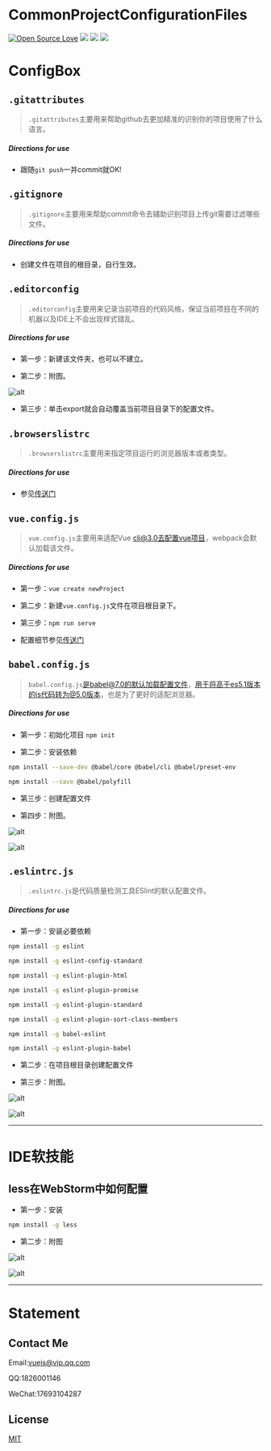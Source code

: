 # CommonProjectConfigurationFiles

[![Open Source Love](https://badges.frapsoft.com/os/v1/open-source.svg?v=103)](https://github.com/bigbigDreamer/CommonProjectConfigurationFiles)
[![](https://img.shields.io/appveyor/ci/gruntjs/grunt.svg)](https://github.com/bigbigDreamer/CommonProjectConfigurationFiles)
[![](https://img.shields.io/badge/npm-v6.6-green.svg)](https://github.com/bigbigDreamer/CommonProjectConfigurationFiles)
[![](https://img.shields.io/badge/LICENSE-MIT-green.svg)](https://github.com/bigbigDreamer/CommonProjectConfigurationFiles/blob/master/LICENSE)

# ConfigBox

## `.gitattributes`

>`.gitattributes`主要用来帮助github去更加精准的识别你的项目使用了什么语言。

##### Directions for use

- 跟随`git push`一并commit就OK!

## `.gitignore`

>`.gitignore`主要用来帮助commit命令去辅助识别项目上传git需要过滤哪些文件。

##### Directions for use

- 创建文件在项目的根目录，自行生效。

## `.editorconfig`

>`.editorconfig`主要用来记录当前项目的代码风格，保证当前项目在不同的机器以及IDE上不会出现样式错乱。

##### Directions for use

- 第一步：新建该文件夹，也可以不建立。

- 第二步：附图。

![alt](configExampleImgs/editorconfig.png)

- 第三步：单击export就会自动覆盖当前项目目录下的配置文件。

## `.browserslistrc`

>`.browserslistrc`主要用来指定项目运行的浏览器版本或者类型。

##### Directions for use

- 参见[传送门](https://cli.vuejs.org/zh/guide/browser-compatibility.html#browserslist)

## `vue.config.js`

>`vue.config.js`主要用来适配Vue cli@3.0去配置vue项目，webpack会默认加载该文件。

##### Directions for use

- 第一步：`vue create newProject`

- 第二步：新建`vue.config.js`文件在项目根目录下。

- 第三步：`npm run serve`

- 配置细节参见[传送门](https://cli.vuejs.org/zh/config/#%E5%85%A8%E5%B1%80-cli-%E9%85%8D%E7%BD%AE)

## `babel.config.js`

>`babel.config.js`是babel@7.0的默认加载配置文件，用于将高于es5.1版本的js代码转为@5.0版本，也是为了更好的适配浏览器。

##### Directions for use

- 第一步：初始化项目 `npm init`

- 第二步：安装依赖
```bash
npm install --save-dev @babel/core @babel/cli @babel/preset-env

npm install --save @babel/polyfill
```
- 第三步：创建配置文件

- 第四步：附图。

![alt](configExampleImgs/babel1.png)

![alt](configExampleImgs/babel2.png)

## `.eslintrc.js`

>`.eslintrc.js`是代码质量检测工具ESlint的默认配置文件。

##### Directions for use

- 第一步：安装必要依赖

```bash
npm install -g eslint

npm install -g eslint-config-standard

npm install -g eslint-plugin-html

npm install -g eslint-plugin-promise

npm install -g eslint-plugin-standard

npm install -g eslint-plugin-sort-class-members

npm install -g babel-eslint

npm install -g eslint-plugin-babel
```
- 第二步：在项目根目录创建配置文件

- 第三步：附图。

![alt](configExampleImgs/eslint1.png)

![alt](configExampleImgs/eslint2.png)

-----------------------------------------------------------------------

# IDE软技能

## less在WebStorm中如何配置

- 第一步：安装

```bash
npm install -g less 
```
- 第二步：附图

![alt](configExampleImgs/less1.png)

![alt](configExampleImgs/less2.png)

-----------------------------------------------------------------------------

# Statement

## Contact Me

Email:vuejs@vip.qq.com

QQ:1826001146

WeChat:17693104287

## License

[MIT](https://github.com/bigbigDreamer/CommonProjectConfigurationFiles/blob/master/LICENSE)

